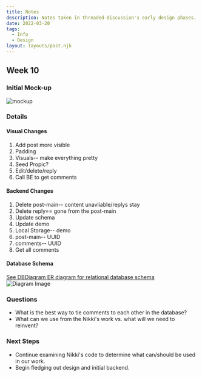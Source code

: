 ```yaml
---
title: Notes
description: Notes taken in threaded-discussion's early design phases. 
date: 2022-03-20
tags:
  - Info
  - Design
layout: layouts/post.njk
---
```


## Week 10 ##
### Initial Mock-up ###
![mockup](https://user-images.githubusercontent.com/48635853/159184135-4fe54c8c-8fd3-4602-a754-17766fb57065.jpg)

### Details ###

#### Visual Changes ####
1. Add post more visible
2. Padding
3. Visuals-- make everything pretty
4. Seed Propic?
5. Edit/delete/reply
6. Call BE to get comments

#### Backend Changes ####
1. Delete post-main-- content unavliable/replys stay
2. Delete reply== gone from the post-main
3. Update schema
4. Update demo
5. Local Storage-- demo
6. post-main-- UUID
7. comments-- UUID
8. Get all comments

#### Database Schema
[See DBDiagram ER diagram for relational database schema](https://dbdiagram.io/d/623369b20ac038740c529b9c) 
![Diagram Image](https://i.imgur.com/mFoLAaT.png)

### Questions ###
- What is the best way to tie comments to each other in the database?
- What can we use from the Nikki's work vs. what will we need to reinvent? 
### Next Steps ###
- Continue examining Nikki's code to determine what can/should be used in our work.
- Begin fledging out design and initial backend.